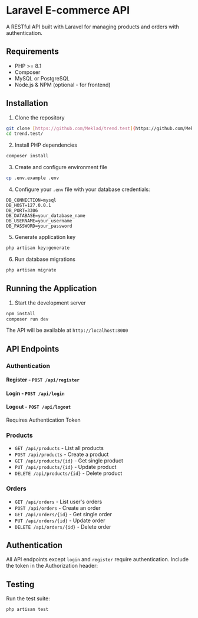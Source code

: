# Laravel E-commerce API

A RESTful API built with Laravel for managing products and orders with authentication.

## Requirements

- PHP >= 8.1
- Composer
- MySQL or PostgreSQL
- Node.js & NPM (optional - for frontend)

## Installation

1. Clone the repository

```bash
git clone [https://github.com/Meklad/trend.test](https://github.com/Meklad/trend.test)
cd trend.test/
```

2. Install PHP dependencies
```bash
composer install
```
3. Create and configure environment file
```bash
cp .env.example .env
```

4. Configure your `.env` file with your database credentials:

```env
DB_CONNECTION=mysql
DB_HOST=127.0.0.1
DB_PORT=3306
DB_DATABASE=your_database_name
DB_USERNAME=your_username
DB_PASSWORD=your_password
```
5. Generate application key
```bash
php artisan key:generate
```

6. Run database migrations
```bash
php artisan migrate
```

## Running the Application

1. Start the development server
```bash
npm install
composer run dev
```


The API will be available at `http://localhost:8000`

## API Endpoints

### Authentication

#### Register - `POST /api/register`

#### Login - `POST /api/login`

#### Logout - `POST /api/logout`
Requires Authentication Token

### Products

- `GET /api/products` - List all products
- `POST /api/products` - Create a product
- `GET /api/products/{id}` - Get single product
- `PUT /api/products/{id}` - Update product
- `DELETE /api/products/{id}` - Delete product

### Orders

- `GET /api/orders` - List user's orders
- `POST /api/orders` - Create an order
- `GET /api/orders/{id}` - Get single order
- `PUT /api/orders/{id}` - Update order
- `DELETE /api/orders/{id}` - Delete order

## Authentication

All API endpoints except `login` and `register` require authentication. Include the token in the Authorization header:


## Testing

Run the test suite:
```bash
php artisan test
```